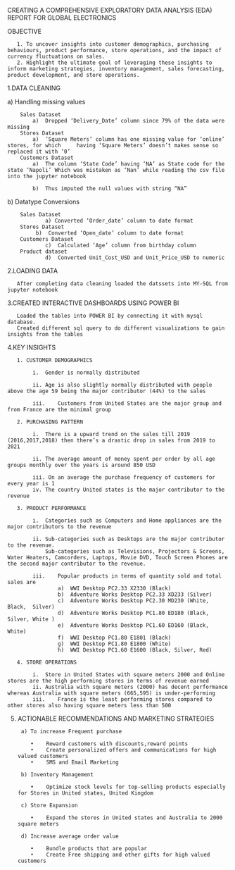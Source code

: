 CREATING A COMPREHENSIVE EXPLORATORY DATA ANALYSIS (EDA) REPORT FOR GLOBAL ELECTRONICS

OBJECTIVE 

       1. To uncover insights into customer demographics, purchasing behaviours, product performance, store operations, and the impact of currency fluctuations on sales. 
       2. Highlight the ultimate goal of leveraging these insights to inform marketing strategies, inventory management, sales forecasting, product development, and store operations.

1.DATA CLEANING 

  a) Handling missing values

        Sales Dataset
            a)	Dropped ‘Delivery_Date’ column since 79% of the data were missing     
        Stores Dataset
            a)	‘Square Meters‘ column has one missing value for ‘online’ stores, for which     having ‘Square Meters’ doesn’t makes sense so replaced it with ‘0’         
        Customers Dataset     
            a)	The column ‘State Code’ having ‘NA’ as State code for the state ‘Napoli’ Which was mistaken as ‘Nan’ while reading the csv file into the jupyter notebook
            
            b)	Thus imputed the null values with string “NA”  

  b) Datatype Conversions

        Sales Dataset
            	a) Converted ‘Order_date’ column to date format
        Stores Dataset
             b)  Converted ‘Open_date’ column to date format
        Customers Dataset  
            	c)  Calculated ‘Age’ column from birthday column
        Product dataset
            	d)  Converted Unit_Cost_USD and Unit_Price_USD to numeric
2.LOADING DATA

       After completing data cleaning loaded the datssets into MY-SQL from jupyter notebook
   
3.CREATED INTERACTIVE DASHBOARDS USING POWER BI 

       Loaded the tables into POWER BI by connecting it with mysql database.
       Created different sql query to do different visualizations to gain insights from the tables
   
4.KEY INSIGHTS

       1. CUSTOMER DEMOGRAPHICS  
            
            i.	Gender is normally distributed     
            
            ii.	Age is also slightly normally distributed with people above the age 59 being the major contributor (44%) to the sales  
                 
            iii.	Customers from United States are the major group and from France are the minimal group 
            
       2. PURCHASING PATTERN 
       
            i.	There is a upward trend on the sales till 2019 (2016,2017,2018) then there’s a drastic drop in sales from 2019 to 2021   
             
            ii.	The average amount of money spent per order by all age groups monthly over the years is around 850 USD
            
            iii. On an average the purchase frequency of customers for every year is 1
            iv.	The country United states is the major contributor to the revenue 
            
       3. PRODUCT PERFORMANCE
       
            i.	Categories such as Computers and Home appliances are the major contributors to the revenue
            
            ii.	Sub-categories such as Desktops are the major contributor to the revenue. 
                Sub-categories such as Televisions, Projectors & Screens, Water Heaters, Camcorders, Laptops, Movie DVD, Touch Screen Phones are the second major contributor to the revenue. 
            
            iii.	Popular products in terms of quantity sold and total sales are 
                    a)	WWI Desktop PC2.33 X2330 (Black)
                    b)	Adventure Works Desktop PC2.33 XD233 (Silver)
                    c)	Adventure Works Desktop PC2.30 MD230 (White, Black,  Silver)
                    d)	Adventure Works Desktop PC1.80 ED180 (Black, Silver, White )
                    e)	Adventure Works Desktop PC1.60 ED160 (Black, White)
                    f)	WWI Desktop PC1.80 E1801 (Black)
                    g)	WWI Desktop PC1.80 E1800 (White)
                    h)	WWI Desktop PC1.60 E1600 (Black, Silver, Red)
                    
       4. STORE OPERATIONS
       
            i.	Store in United States with square meters 2000 and Online stores are the high performing stores in terms of revenue earned 
            ii.	Australia with square meters (2000) has decent performance whereas Australia with square meters (665,595) is under-performing 
            iii.	France is the least performing stores compared to other stores also having square meters less than 500
                                    

5. ACTIONABLE RECOMMENDATIONS AND MARKETING STRATEGIES
   
        a) To increase Frequent purchase
   
           •	Reward customers with discounts,reward points
           •	Create personalized offers and communications for high valued customers
           •	SMS and Email Marketing
   
        b) Inventory Management
   
           •	Optimize stock levels for top-selling products especially for Stores in United states, United Kingdom
   
        c) Store Expansion
   
           •	Expand the stores in United states and Australia to 2000 square meters
   
        d) Increase average order value
   
           •	Bundle products that are popular
           •	Create Free shipping and other gifts for high valued customers



